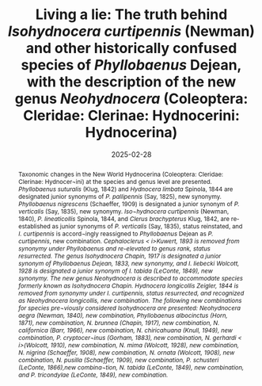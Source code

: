 ---
title: 'Living a lie: The truth behind <i>Isohydnocera curtipennis</i> (Newman) and other historically confused species of <i>Phyllobaenus</i> Dejean, with the description of the new genus <i>Neohydnocera</i> (Coleoptera: Cleridae: Clerinae: Hydnocerini: Hydnocerina)'
date: '2025-02-28'
doi: 'https://doi.org/10.64338/im.1105.orr2v'
journal: Insecta Mundi
issue: '1105'
pagination: '1–17'
zoobank: 'urn:lsid:zoobank.org:pub:07329E2B-D23F-471F-A510-627AD2B9C136'
authors:
  - first_name: 'John M.'
    last_name: 'Leavengood'
    suffix: 'Jr.'
    affiliation: 'United States Department of Agriculture, APHIS, PPQ 9325 Bay Plaza Blvd, Suite 206, Tampa, FL 33619, USA'
    email: 'John.M.Leavengood@usda.gov'
    orcid: 'https://orcid.org/0000-0003-3223-455X'

download: 'https://drive.google.com/file/d/1HK2C4J2GAkRSQPobiCgeLXJocOUd4KXJ/view?usp=sharing'

supplementary:

keywords: 
  - <i>Hydnocera longicollis</i>
  - <i>Isohydnocera curtipennis</i>
  - <i>Phyllobaenus pallipennis</i>
  - <i>Phyllobaenus suturalis</i>
  - <i>Phyllobaenus verticalis</i>

categories:
  - Coleoptera
  - Cleridae
  - Clerinae
  
references:
  - authors: Barr WF.
    year: 1966
    title: 'Two new species of Pacific Coast Cleridae (Coleoptera). Biological Society of Nevada Occasional Papers 10'
    pages: 1–4
    doi: 
    url: 
    access: 

  - authors: Barr WF.
    year: 1975
    title: 'Family Cleridae. Volume 4. Family 73. p. 1–18. In: Arnett RH Jr. (ed.). Checklist of the beetles of North and Central America and the West Indies. Flora and Fauna Publications; Gainesville, FL'
    pages: 254 p
    doi: 
    url: 
    access: 

  - authors: Beal JA, Massey CL.
    year: 1945
    title: 'Bark beetles and ambrosia beetles (Coleoptera: Scolytoidea): with special references to species occurring in North Carolina. Duke University School of Forestry Bulletin 10(1)'
    pages: 1–178
    doi: 
    url: 
    access: 

  - authors: Bøving AG, Champlain AB.
    year: 1920
    title: 'Larvae of the North American beetles of the family Cleridae. Proceedings of the United States National Museum 57'
    pages: 576–649
    doi: 
    url: 
    access: 

  - authors: Bøving AG, Craighead FC.
    year: 1931
    title: 'An illustrated synopsis of the principal larval forms of the order Coleoptera. Entomológica Americana 11(4)'
    pages: 275–351
    doi: 
    url: 
    access: 

  - authors: Chapin EA.
    year: 1917a
    title: 'Miscellaneous notes on Coleoptera. Bulletin of the Brooklyn Entomological Society 12'
    pages: 29–31
    doi: 
    url: 
    access: 

  - authors: Chapin EA.
    year: 1917b
    title: 'Studies in the Hydnocerini. The hydnoceroid genera. Bulletin of the Brooklyn Entomological Society 12'
    pages: 83–85
    doi: 
    url: 
    access: 

  - authors: Chapin EA.
    year: 1922
    title: 'New North American <i>Hydnocera </i>(Coleoptera: Cleridae). Proceedings of the Biological Society of Washington 35'
    pages: 55–58
    doi: 
    url: 
    access: 

  - authors: Chapin EA.
    year: 1948
    title: 'Notes on Cleridae. Overgedrukt uit: Entomologische Berichten 285(12)'
    pages: 304
    doi: 
    url: 
    access: 

  - authors: Chevrolat MA.
    year: 1874
    title: 'Catalogue des Clerides de la collectiòn de M.A. Chevrolat. Revue et Magasin de Zoologie (Series 3) 2(8–9)'
    pages: 252–329
    doi: 
    url: 
    access: 

  - authors: Chittenden FH.
    year: 1890
    title: 'Remarks on the habits of some species of Cleridae. Entomológica Americana 6'
    pages: 154-155
    doi: 
    url: 
    access: 

  - authors: Corporaal JB.
    year: 1950
    title: 'Cleridae. In: Hinks WD (ed.). Coleopterorum catalogus supplementa, Pars 23 (editio secunda). W. Junk; The Hague, Netherlands'
    pages: 373 p
    doi: 
    url: 
    access: 

  - authors: Craighead FC.
    year: 1950
    title: 'Insect enemies of eastern forests. United States Department of Agriculture, Miscellaneous Publications 657'
    pages: 1–679
    doi: 
    url: 
    access: 

  - authors: Dejean, PFMA.
    year: 1833
    title: 'Catalogue des Coléoptères de la collection de M. le Comte Dejean, livre. 2. Méquignon-Marvis; Paris'
    pages: 80 p. (p. 97–176)
    doi: 
    url: 
    access: 

  - authors: Dillon ES, Dillon LS.
    year: 1972
    title: 'A manual of common beetles of eastern North America. Volume 1. Dover Publications, Inc.; New York, NY'
    pages: 434 p
    doi: 
    url: 
    access: 

  - authors: Downie NM, Arnett RH Jr.
    year: 1996
    title: 'Family 73. Cleridae. p. 940–956. In: Downie NM, Arnett RH Jr. The beetles of northeastern North America. Volume II. Sandhill Crane Press; Gainesville, Florida'
    pages: 1721 p
    doi: 
    url: 
    access: 

  - authors: Drury C.
    year: 1879
    title: 'List of the Coleoptera observed in the vicinity of Cincinnati. Journal of the Cincinnati Society of Natural History 2'
    pages: 162–178
    doi: 
    url: 
    access: 

  - authors: Drury C.
    year: 1902
    title: 'A revised list of Coleoptera observed near Cincinnati, Ohio. Journal of the Cincinnati Society of Natural History 20'
    pages: 107–196
    doi: 
    url: 
    access: 

  - authors: Ekis G.
    year: 1975
    title: 'Taxonomic and nomenclatural status of clerid taxa described by Massimiliano Spinola (1780–1857) (Coleoptera: Cleridae). Bollettino del Museo di Zoologia dell’ Università di Torino 1'
    pages: 1–80
    doi: 
    url: 
    access: 

  - authors: Ekis G, Gupta AP.
    year: 1971
    title: 'Digestive system of Cleridae (Coleoptera). International Journal of Insect Morphology and Embryology 1(1)'
    pages: 51–86
    doi: 
    url: 
    access: 

  - authors: Eliason EA, Potter DA.
    year: 2000
    title: 'Biology of <i>Callirhytis cornigera </i>(Hymenoptera: Cynipidae) and the arthropod community inhabiting its galls. Environmental Entomology 29'
    pages: 551–559
    doi: 
    url: 
    access: 

  - authors: Erichson WF.
    year: 1845
    title: 'Insecta–Coleoptera. Clerii. p. 174–179. In: Reports on the progress of zoology and botany. The Ray Society; Edinburgh, UK'
    pages: 348 p
    doi: 
    url: 
    access: 

  - authors: Evans AV.
    year: 2014
    title: 'Beetles of eastern North America. Princeton University Press; Princeton, NJ'
    pages:  560 p
    doi: 
    url: 
    access: 

  - authors: Felt EP.
    year: 1906
    title: 'Insects affecting park and woodland trees. New York State Museum Memoirs 8(2)'
    pages: 333–877
    doi: 
    url: 
    access: 

  - authors: Gerstmeier R.
    year: 2009
    title: 'Revision of the genera <i>Diplocladus </i>Fairmaire and <i>Strotocera </i>Schenkling (Coleoptera: Cleridae: Tillinae). Zootaxa 2242'
    pages: 1–54
    doi: 
    url: 
    access: 

  - authors: Gorham HS.
    year: 1877
    title: 'Descriptions of new species of Cleridae. Transactions of the Royal Entomological Society of London 18(3)'
    pages: 245–263
    doi: 
    url: 
    access: 

  - authors: Gorham HS.
    year: 1886
    title: 'Insecta, Coleoptera, Cleridae. Biologia Centrali-Americana 3(2, supplement)'
    pages: 313–360
    doi: 
    url: 
    access: 

  - authors: Gosling DCL.
    year: 1980
    title: 'An annotated list of the checkered beetles (Coleoptera: Cleridae) of Michigan. The Great Lakes Entomologist 13(2)'
    pages: 65–76
    doi: 
    url: 
    access: 

  - authors: Bartlett JS, Chapman EG, Cameron SL.
    year: 2013
    title: 'A molecular phylogeny of the checkered beetles and a description of Epiclininae subfam. nov. (Coleoptera: Cleroidea: Cleridae). Systematic Entomology 38(3)'
    pages: 626–636
    doi: 
    url: 
    access: 

  - authors: Hamilton J.
    year: 1895
    title: 'Catalogue of the Coleoptera of southwestern Pennsylvania, with notes and descriptions. Transactions of the American Entomological Society 22'
    pages: 317–381
    doi: 
    url: 
    access: 

  - authors: Horn GH.
    year: 1871
    title: 'Descriptions of new Coleoptera of the United States, with notes on known species. Transactions of the American Entomological Society 3(1870–1871)'
    pages: 325–344
    doi: 
    url: 
    access: 

  - authors: Klug JCF.
    year: 1842
    title: 'Versuch einer systematischen Bestimmung und Auseinandersetzung der Gattungen und Arten der Clerii, einer Insektenfamilie aus der Ordung der Coléoptèren. Abhandlungen der Koniglichen Akademie der Wissenschaften in Berlin 1840–1842(1842)'
    pages: 259–397
    doi: 
    url: 
    access: 

  - authors: Knull JN.
    year: 1930
    title: 'Notes on Coleoptera, No. 2. Entomological News 41'
    pages: 82–86
    doi: 
    url: 
    access: 

  - authors: Knull JN.
    year: 1932
    title: 'Notes on Coleoptera, No. 3. Entomological News 43'
    pages: 42–45
    doi: 
    url: 
    access: 

  - authors: Knull JN.
    year: 1949
    title: 'Three new species of Cleridae (Coleoptera). Ohio Journal of Science 49'
    pages: 199–200
    doi: 
    url: 
    access: 

  - authors: Knull JN.
    year: 1951
    title: 'The checkered beetles of Ohio (Coleoptera: Cleridae). Ohio Biological Survey Bulletin 8(42)'
    pages: 268–350
    doi: 
    url: 
    access: 

  - authors: Kolibáč J.
    year: 1998
    title: 'Classification of the subfamily Hydnocerinae Spinola, 1844 (Coleoptera: Cleridae). Acta Musei Moraviae Scientiae Biologicae 83'
    pages: 127–210
    doi: 
    url: 
    access: 

  - authors: Kuwert AF.
    year: 1893
    title: 'Neue Africanische Cleriden. Annales de la Société Entomologique de Belgique 37'
    pages: 486–491
    doi: 
    url: 
    access: 

  - authors: Leavengood JM Jr.
    year: 2008
    title: 'The checkered beetles (Coleoptera: Cleridae) of Florida. M.S. Thesis, University of Florida'
    pages: 206 p
    doi: 
    url: 
    access: 

  - authors: Leavengood JM Jr.
    year: 2014
    title: 'Nomenclatural and distributional notes regarding some North American species of <i>Phyllobaenus </i>(Coleoptera: Cleridae: Hydnocerinae). Giornale Italiano di Entomologia 13(59)'
    pages: 471–480
    doi: 
    url: 
    access: 

  - authors: Leavengood JM Jr.
    year: 2020
    title: '<i>Phyllobaenus thomasi </i>and <i>P. turnbowi</i>, two new species from Mexico and Belize (Coleoptera: Cleridae: Hydnocerinae: Hydnocerini). Insecta Mundi 0833'
    pages: 1–6
    doi: 
    url: 
    access: 

  - authors: Leavengood JM Jr.
    year: 2024
    title: 'Corrections and additions to the Hydnocerina (Coleoptera: Cleridae: Clerinae: Hydnocerini) of Mexico. Insecta Mundi 1054'
    pages: 1–5
    doi: 
    url: 
    access: 

  - authors: Garner BH.
    year: 2014
    title: 'Nomenclatural notes on some checkered beetle (Coleoptera: Cleridae) types of the British Museum of Natural History (London). Zootaxa 3760(3)'
    pages: 301–335
    doi: 
    url: 
    access: 

  - authors: Pinkerton MG, Rifkind J.
    year: 2022
    title: 'Description of the new genus <i>Tarsobaenus </i>and three new species from Costa Rica (Coleoptera: Cleridae: Hydnocerinae). Zootaxa 5138(2)'
    pages: 167–176
    doi: 
    url: 
    access: 

  - authors: Rifkind J.
    year: 2020
    title: '<i>Phyllobaenus inusitatotibialis</i>, n. sp., a new species from southern Arizona (Coleoptera: Cleridae: Hydnocerinae: Hydnocerini). Proceedings of the Entomological Society of Washington 122(3)'
    pages: 673–677
    doi: 
    url: 
    access: 

  - authors: LeConte JL.
    year: 1849
    title: 'Synopsis of the Coleopterous insects of the group Cleridae which inhabit the United States. Annals of the Lyceum of Natural History of New York 5(1851–52)'
    pages: 9–35
    doi: 
    url: 
    access: 

  - authors: LeConte JL.
    year: 1859
    title: 'American Entomology. A description of the insects of North American by Thomas Say. (Edited by LeConte) vol. 2. Bailliere; New York, NY'
    pages: 814 p. (Reprinted 1869, 1885, 1891)
    doi: 
    url: 
    access: 

  - authors: Reprinted 1869, 1885, 1891) LeConte JL.
    year: 1866
    title: 'List of the Coleoptera of North America. Smithsonian Miscellaneous Collections 6(140)'
    pages: 1–78
    doi: 
    url: 
    access: 

  - authors: Lohde R.
    year: 1900
    title: 'Cleridarum Catalogus. Stettiner Entomologische Zeitung 61'
    pages: 3–148
    doi: 
    url: 
    access: 

  - authors: Majka CG.
    year: 2006
    title: 'The checkered beetles (Coleoptera: Cleridae) of the Maritime Provinces of Canada. Zootaxa 1385'
    pages: 31–46
    doi: 
    url: 
    access: 

  - authors: Mawdsley JR.
    year: 1999
    title: 'New records and biological notes on species of Cleridae (Coleoptera) from the Adirondack Park, New York. Great Lakes Entomologist 32(1–2)'
    pages: 39–45
    doi: 
    url: 
    access: 

  - authors: Mawdsley JR.
    year: 2002
    title: 'Ecological notes on species of Cleridae (Coleoptera) associated with the prairie flora of central North America. Great Lakes Entomologist 35'
    pages: 15–22
    doi: 
    url: 
    access: 

  - authors: Mawdsley JR.
    year: 2006
    title: 'Taxonomy, phylogeny, and cladistic biogeography of the genus <i>Omadius </i>(Coleoptera: Cleridae). Contributions of the American Entomological Society 34(4)'
    pages: 1–98
    doi: 
    url: 
    access: 

  - authors: Newman E.
    year: 1838
    title: 'Entomological notes. Entomological Magazine 56'
    pages: 168–181
    doi: 
    url: 
    access: 

  - authors: Newman E.
    year: 1840
    title: 'Descriptions of some new species of coleopterous insects. Annals and Magazine of Natural History (2)4'
    pages: 362–368
    doi: 
    url: 
    access: 

  - authors: Opitz W.
    year: 2002
    title: 'Family 73. Cleridae. p. 267–280. In: Arnett RH Jr., Thomas MC, Skelley PE, Frank JH (eds.). American beetles, Vol. 2. CRC Press; Boca Raton, FL'
    pages: 861 p
    doi: 
    url: 
    access: 

  - authors: Opitz W.
    year: 2010
    title: 'Classification, natural history, phylogeny and subfamily composition of the Cleridae and generic content of the subfamilies. Entomologica Basiliensia et Collectionis Frey 32'
    pages: 31–128
    doi: 
    url: 
    access: 

  - authors: Osten-Sacken CR.
    year: 1861
    title: 'On the Cynipidae of North American oaks and their galls. Proceedings of the Entomological Society of Philadelphia 1'
    pages: 47–72
    doi: 
    url: 
    access: 

  - authors: Papp CS.
    year: 1960
    title: 'The Cleridae of North America, Part I: The geographical distribution of the Cleridae of North America, North of the Panama Canal. Southern California Academy of Sciences Bulletin 58(3)'
    pages: 78–88
    doi: 
    url: 
    access: 

  - authors: Peck SB, Thomas MC.
    year: 1998
    title: 'A distributional checklist of the beetles (Coleoptera) of Florida. Arthropods of Florida and Neighboring Land Areas 16. Florida Department of Agriculture and Consumer Services, Gainesville'
    pages: 180 p
    doi: 
    url: 
    access: 

  - authors: Pierce WD, Cushman RA, Hood CE.
    year: 1912
    title: 'The insect enemies of the cotton boll weevil. United States Department of Agriculture. Bureaus of Entomology. Technical Series 100'
    pages: 1–99
    doi: 
    url: 
    access: 

  - authors: Sabrosky CW.
    year: 1934
    title: 'Notes on the larvae and larval habits of <i>Isohydnocera curtipennis </i>(Newman) (Coleoptera: Cleridae). Journal of the Kansas Entomological Society 7'
    pages: 65–68
    doi: 
    url: 
    access: 

  - authors: Say T.
    year: 1823
    title: 'Descriptions of coleopterous insects collected in the late expedition to the Rocky Mountains, performed by order of Mr. Calhoun, Secretary of War, under Major Long. Journal of the Academy of Natural Sciences of Philadelphia 3'
    pages: 139–216
    doi: 
    url: 
    access: 

  - authors: Say T.
    year: 1825
    title: 'Descriptions of new species of coleopterous insects inhabiting the United States. Journal of the Academy of Natural Sciences of Philadelphia 5'
    pages: 160–204
    doi: 
    url: 
    access: 

  - authors: Say T.
    year: 1835
    title: 'Descriptions of new North American insects, and observations on some already described ones. Boston Journal of Natural History 1'
    pages: 151–203
    doi: 
    url: 
    access: 

  - authors: Schaeffer CW.
    year: 1908
    title: 'On new and known Coleoptera of the families Coccinellidae and Cleridae. Journal of the New York Entomological Society 16(3)'
    pages: 125–135
    doi: 
    url: 
    access: 

  - authors: Schaeffer CW.
    year: 1909
    title: 'New Coleoptera chiefly from Arizona. Bulletin of the Brooklyn Institute of Arts and Sciences 1(15)'
    pages: 375–386
    doi: 
    url: 
    access: 

  - authors: Schenkling S.
    year: 1906
    title: 'Die Cleriden des Deutschen Entomologischen National Museums, nebst Beschreibungen neuer Arten. Deutsche Entomologische Zeitschrift 1'
    pages: 241–320
    doi: 
    url: 
    access: 

  - authors: Schenkling S.
    year: 1910
    title: 'Cleridae. In: Schenkling S (ed.). Coleoptorum Catalogus, Pars 23. W. Junk; Berlin, Germany'
    pages: 174 p
    doi: 
    url: 
    access: 

  - authors: Solervicens JA.
    year: 1986
    title: 'Revisión taxonómica del género <i>Eurymetopum </i>Blanchard, 1844 (Coleoptera: Cleridae: Phyllobaeninae). Acta Entomológica Chilena 13'
    pages: 11–120
    doi: 
    url: 
    access: 

  - authors: Spinola MM.
    year: 1844
    title: 'Essai monographique sur les Clérites: Insectes Coléoptères . Volume 2. Imprimiere der frères Ponthenier; Genoa, Italy'
    pages: 216 p
    doi: 
    url: 
    access: 

  - authors: Westcott RL, Merickel FW.
    year: 2011
    title: 'In memoriam. William Frederick Barr (1920-2011). The Coleopterists’ Bulletin 66(2)'
    pages: 100–104
    doi: 
    url: 
    access: 

  - authors: Stocks IC.
    year: 2009
    title: '<i>Wolcottia </i>(= <i>Isohydnocera</i>) <i>aegra </i>(Coleoptera: Cleridae): association with grasses (Poaceae), native <i>Spartina </i>spp. and the introduced <i>Eragrostis curvula</i>, and resemblance to co-occurring pseudomyrmecine ants. Florida Entomologist 92(4)'
    pages: 648–652
    doi: 
    url: 
    access: 

  - authors: White A.
    year: 1849
    title: 'Nomenclature of coleopterous insects in the collection of the British Museum. Part IV. Cleridae. British Museum (Natural History); London, UK'
    pages: 68 p
    doi: 
    url: 
    access: 

  - authors: Wickham HF.
    year: 1895
    title: 'The Coleoptera of Canada. XIII. The Cleridae of Ontario and Quebec. The Canadian Entomologist 27'
    pages: 247–253
    doi: 
    url: 
    access: 

  - authors: Wickham HF.
    year: 1902
    title: 'A catalogue of the Coleoptera of Colorado. Bulletin from the Laboratories of Natural History of the State University of Iowa 5(3)'
    pages: 217–310
    doi: 
    url: 
    access: 

  - authors: Wickham HF.
    year: 1911
    title: 'Cleridae. p. 24–25. In: Wickham HF. A list of the Coleoptera of Iowa. Bulletin from the Laboratories of Natural History of the State University of Iowa 35'
    pages: 1–40
    doi: 
    url: 
    access: 

  - authors: Wickham HF, Wolcott AB.
    year: 1912
    title: 'Notes on Cleridae from North and Central America. Laboratory of Natural History Bulletin, Iowa State University 6(3)'
    pages: 49–67
    doi: 
    url: 
    access: 

  - authors: Wolcott AB.
    year: 1908
    title: 'New species of North American Hydnocera (Coleoptera: Cleridae). The Canadian Entomologist 40'
    pages: 229–233
    doi: 
    url: 
    access: 

  - authors: Wolcott AB.
    year: 1909
    title: 'The Cleridae of the Public Museum of Milwaukee. The Bulletin of the Wisconsin Natural History Society 7(3–4)'
    pages: 93–102
    doi: 
    url: 
    access: 

  - authors: Wolcott AB.
    year: 1910
    title: 'Cleridae. p. 846–862. In: Blatchley WS. An Illustrated descriptive catalogue of the Coleoptera or beetles known to occur in Indiana. Bulletin of the Indiana Department of Geology and Natural Resources 1'
    pages: 1–1386
    doi: 
    url: 
    access: 

  - authors: Wolcott AB.
    year: 1927
    title: 'A review of the Cleridae of Costa Rica. Coleopterological Contributions 1(10)'
    pages: 1–104
    doi: 
    url: 
    access: 

  - authors: Wolcott AB.
    year: 1928
    title: 'Descriptions of new species of North American Hydnocerinae (Coleoptera: Cleridae). Entomological News 39'
    pages: 207–212
    doi: 
    url: 
    access: 

  - authors: Wolcott AB.
    year: 1944
    title: 'A generic review of the subfamily Phyllobaeninae. Journal of the New York Entomological Society 52'
    pages: 121–152
    doi: 
    url: 
    access: 

  - authors: Wolcott AB.
    year: 1947
    title: 'Catalogue of North American beetles of the family Cleridae. Fieldiana: Zoology 32(2)'
    pages: 59–105
    doi: 
    url: 
    access: 

  - authors: Zeigler D.
    year: 1844
    title: 'Descriptions of new North American Coleoptera. Proceedings of the Academy of Natural Sciences of Philadelphia 2(1844)'
    pages: 43–47
    doi: 
    url: 
    access: 
 
abstract: 'Taxonomic changes in the New World Hydnocerina (Coleoptera: Cleridae: Clerinae: Hydnocer¬ini) at the species and genus level are presented. <i>Phyllobaenus suturalis </i>(Klug, 1842) and <i>Hydnocera limbata </i>Spinola, 1844 are designated junior synonyms of <i>P. pallipennis </i>(Say, 1825), new synonymy. <i>Phyllobaenus nigrescens </i>(Schaeffer, 1909) is designated a junior synonym of <i>P. verticalis </i>(Say, 1835), new synonymy. <i>Iso¬hydnocera curtipennis </i>(Newman, 1840), <i>P. lineaticollis </i>Spinola, 1844, and <i>Clerus brachypterus </i>Klug, 1842, are re-established as junior synonyms of <i>P. verticalis </i>(Say, 1835), status reinstated, and <i>I. curtipennis </i>is accord¬ingly reassigned to <i>Phyllobaenus </i>Dejean as <i>P. curtipennis</i>, new combination. <i>Cephaloclerus < i>Kuwert, 1893 is removed from synonymy under <i>Phyllobaenus </i>and re-elevated to genus rank, status resurrected. The genus <i>Isohydnocera </i>Chapin, 1917 is designated a junior synonym of <i>Phyllobaenus </i>Dejean, 1833, new synonymy, and <i>I. liebecki </i>Wolcott, 1928 is designated a junior synonym of <i>I. tabida </i>(LeConte, 1849), new synonymy. The new genus <i>Neohydnocera </i>is described to accommodate species formerly known as <i>Isohydnocera </i>Chapin. <i>Hydnocera longicollis </i>Zeigler, 1844 is removed from synonymy under <i>I. curtipennis</i>, status resurrected, and recognized as <i>Neohydnocera longicollis</i>, new combination. The following new combinations for species pre¬viously considered <i>Isohydnocera </i>are presented: <i>Neohydnocera aegra </i>(Newman, 1840), new combination, <i>Phyllobaenus albocinctus </i>(Horn, 1871), new combination, <i>N. brunnea </i>(Chapin, 1917), new combination, <i>N. californica </i>(Barr, 1966), new combination, <i>N. chiricahuana </i>(Knull, 1949), new combination, <i>P. cryptocer¬inus </i>(Gorham, 1883), new combination, <i>N. gerhardi < i>(Wolcott, 1910), new combination, <i>N. mima </i>(Wolcott, 1928), new combination, <i>N. nigrina </i>(Schaeffer, 1908), new combination, <i>N. ornata </i>(Wolcott, 1908), new combination, <i>N. pusilla </i>(Schaeffer, 1909), new combination, <i>P. schusteri </i>(LeConte, 1866),new combina¬tion, <i>N. tabida </i>(LeConte, 1849), new combination, and <i>P. tricondylae </i>(LeConte, 1849), new combination.'

---
